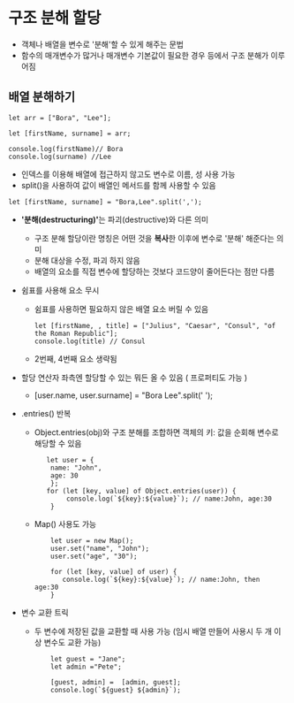# 구조 분해 할당

- 객체나 배열을 변수로 '분해'할 수 있게 해주는 문법
- 함수의 매개변수가 많거나 매개변수 기본값이 필요한 경우 등에서 구조 분해가 이루어짐

## <B> 배열 분해하기</B>

```
let arr = ["Bora", "Lee"];

let [firstName, surname] = arr;

console.log(firstName)// Bora
console.log(surname) //Lee
```

- 인덱스를 이용해 배열에 접근하지 않고도 변수로 이름, 성 사용 가능
- split()을 사용하여 값이 배열인 메서드를 함께 사용할 수 있음

```
let [firstName, surname] = "Bora,Lee".split(',');
```

* <b>'분해(destructuring)'</b>는 파괴(destructive)와 다른 의미
    - 구조 분해 할당이란 명칭은 어떤 것을 <b>복사</b>한 이후에 변수로 '분해' 해준다는 의미
    - 분해 대상을 수정, 파괴 하지 않음
    - 배열의 요소를 직접 변수에 할당하는 것보다 코드양이 줄어든다는 점만 다름
* 쉼표를 사용해 요소 무시
    - 쉼표를 사용하면 필요하지 않은 배열 요소 버릴 수 있음
        ```
        let [firstName, , title] = ["Julius", "Caesar", "Consul", "of the Roman Republic"];
        console.log(title) // Consul
        ```
    - 2번째, 4번째 요소 생략됨
* 할당 연산자 좌측엔 할당할 수 있는 뭐든 올 수 있음 ( 프로퍼티도 가능 )
    - [user.name, user.surname] = "Bora Lee".split(' ');

* .entries() 반복
    - Object.entries(obj)와 구조 분해를 조합하면 객체의 키: 값을 순회해 변수로 해당할 수 있음
        ```
           let user = {
            name: "John",
            age: 30
            }; 
           for (let [key, value] of Object.entries(user)) {
                console.log(`${key}:${value}`); // name:John, age:30 
            } 
        ```
    - Map() 사용도 가능
        ```
            let user = new Map();
            user.set("name", "John");
            user.set("age", "30");

            for (let [key, value] of user) {
               console.log(`${key}:${value}`); // name:John, then age:30
            }
        ```
* 변수 교환 트릭
    -  두 변수에 저장된 값을 교환할 때 사용 가능 
    (임시 배열 만들어 사용시 두 개 이상 변수도 교환 가능)
        ```
            let guest = "Jane";
            let admin ="Pete";

            [guest, admin] =  [admin, guest];
            console.log(`${guest} ${admin}`);
        ```

